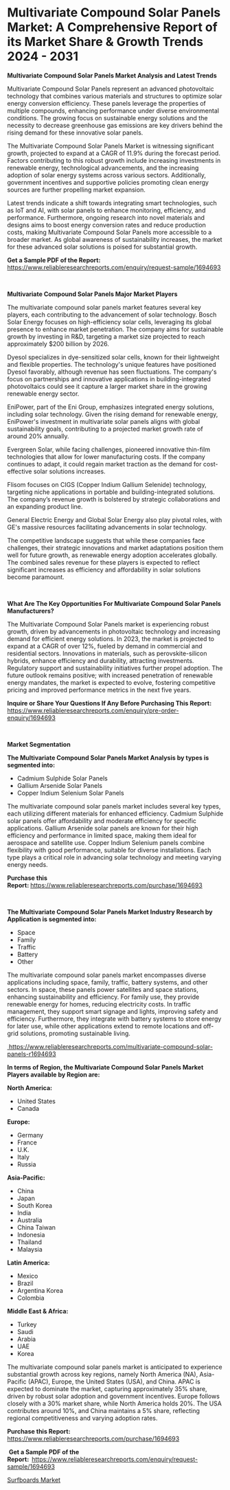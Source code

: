 <p><h1>Multivariate Compound Solar Panels Market: A Comprehensive Report of its Market Share & Growth Trends 2024 - 2031</h1></p><p><strong>Multivariate Compound Solar Panels Market Analysis and Latest Trends</strong></p>
<p><p>Multivariate Compound Solar Panels represent an advanced photovoltaic technology that combines various materials and structures to optimize solar energy conversion efficiency. These panels leverage the properties of multiple compounds, enhancing performance under diverse environmental conditions. The growing focus on sustainable energy solutions and the necessity to decrease greenhouse gas emissions are key drivers behind the rising demand for these innovative solar panels.</p><p>The Multivariate Compound Solar Panels Market is witnessing significant growth, projected to expand at a CAGR of 11.9% during the forecast period. Factors contributing to this robust growth include increasing investments in renewable energy, technological advancements, and the increasing adoption of solar energy systems across various sectors. Additionally, government incentives and supportive policies promoting clean energy sources are further propelling market expansion.</p><p>Latest trends indicate a shift towards integrating smart technologies, such as IoT and AI, with solar panels to enhance monitoring, efficiency, and performance. Furthermore, ongoing research into novel materials and designs aims to boost energy conversion rates and reduce production costs, making Multivariate Compound Solar Panels more accessible to a broader market. As global awareness of sustainability increases, the market for these advanced solar solutions is poised for substantial growth.</p></p>
<p><strong>Get a Sample PDF of the Report:&nbsp;</strong> <a href="https://www.reliableresearchreports.com/enquiry/request-sample/1694693?utm_campaign=1581&utm_medium=2&utm_source=Github&utm_content=ia&utm_term=27122024&utm_id=multivariate-compound-solar-panels">https://www.reliableresearchreports.com/enquiry/request-sample/1694693</a></p>
<p>&nbsp;</p>
<p><strong>Multivariate Compound Solar Panels Major Market Players</strong></p>
<p><p>The multivariate compound solar panels market features several key players, each contributing to the advancement of solar technology. Bosch Solar Energy focuses on high-efficiency solar cells, leveraging its global presence to enhance market penetration. The company aims for sustainable growth by investing in R&D, targeting a market size projected to reach approximately $200 billion by 2026.</p><p>Dyesol specializes in dye-sensitized solar cells, known for their lightweight and flexible properties. The technology's unique features have positioned Dyesol favorably, although revenue has seen fluctuations. The company's focus on partnerships and innovative applications in building-integrated photovoltaics could see it capture a larger market share in the growing renewable energy sector.</p><p>EniPower, part of the Eni Group, emphasizes integrated energy solutions, including solar technology. Given the rising demand for renewable energy, EniPower's investment in multivariate solar panels aligns with global sustainability goals, contributing to a projected market growth rate of around 20% annually.</p><p>Evergreen Solar, while facing challenges, pioneered innovative thin-film technologies that allow for lower manufacturing costs. If the company continues to adapt, it could regain market traction as the demand for cost-effective solar solutions increases.</p><p>Flisom focuses on CIGS (Copper Indium Gallium Selenide) technology, targeting niche applications in portable and building-integrated solutions. The company’s revenue growth is bolstered by strategic collaborations and an expanding product line.</p><p>General Electric Energy and Global Solar Energy also play pivotal roles, with GE's massive resources facilitating advancements in solar technology.</p><p>The competitive landscape suggests that while these companies face challenges, their strategic innovations and market adaptations position them well for future growth, as renewable energy adoption accelerates globally. The combined sales revenue for these players is expected to reflect significant increases as efficiency and affordability in solar solutions become paramount.</p></p>
<p>&nbsp;</p>
<p><strong>What Are The Key Opportunities For Multivariate Compound Solar Panels Manufacturers?</strong></p>
<p><p>The Multivariate Compound Solar Panels market is experiencing robust growth, driven by advancements in photovoltaic technology and increasing demand for efficient energy solutions. In 2023, the market is projected to expand at a CAGR of over 12%, fueled by demand in commercial and residential sectors. Innovations in materials, such as perovskite-silicon hybrids, enhance efficiency and durability, attracting investments. Regulatory support and sustainability initiatives further propel adoption. The future outlook remains positive; with increased penetration of renewable energy mandates, the market is expected to evolve, fostering competitive pricing and improved performance metrics in the next five years.</p></p>
<p><strong>Inquire or Share Your Questions If Any Before Purchasing This Report:</strong> <a href="https://www.reliableresearchreports.com/enquiry/pre-order-enquiry/1694693?utm_campaign=1581&utm_medium=2&utm_source=Github&utm_content=ia&utm_term=27122024&utm_id=multivariate-compound-solar-panels">https://www.reliableresearchreports.com/enquiry/pre-order-enquiry/1694693</a></p>
<p>&nbsp;</p>
<p><strong>Market Segmentation</strong></p>
<p><strong>The Multivariate Compound Solar Panels Market Analysis by types is segmented into:</strong></p>
<p><ul><li>Cadmium Sulphide Solar Panels</li><li>Gallium Arsenide Solar Panels</li><li>Copper Indium Selenium Solar Panels</li></ul></p>
<p><p>The multivariate compound solar panels market includes several key types, each utilizing different materials for enhanced efficiency. Cadmium Sulphide solar panels offer affordability and moderate efficiency for specific applications. Gallium Arsenide solar panels are known for their high efficiency and performance in limited space, making them ideal for aerospace and satellite use. Copper Indium Selenium panels combine flexibility with good performance, suitable for diverse installations. Each type plays a critical role in advancing solar technology and meeting varying energy needs.</p></p>
<p><strong>Purchase this Report:&nbsp;</strong><a href="https://www.reliableresearchreports.com/purchase/1694693?utm_campaign=1581&utm_medium=2&utm_source=Github&utm_content=ia&utm_term=27122024&utm_id=multivariate-compound-solar-panels">https://www.reliableresearchreports.com/purchase/1694693</a></p>
<p>&nbsp;</p>
<p><strong>The Multivariate Compound Solar Panels Market Industry Research by Application is segmented into:</strong></p>
<p><ul><li>Space</li><li>Family</li><li>Traffic</li><li>Battery</li><li>Other</li></ul></p>
<p><p>The multivariate compound solar panels market encompasses diverse applications including space, family, traffic, battery systems, and other sectors. In space, these panels power satellites and space stations, enhancing sustainability and efficiency. For family use, they provide renewable energy for homes, reducing electricity costs. In traffic management, they support smart signage and lights, improving safety and efficiency. Furthermore, they integrate with battery systems to store energy for later use, while other applications extend to remote locations and off-grid solutions, promoting sustainable living.</p></p>
<p><a href="https://www.reliableresearchreports.com/multivariate-compound-solar-panels-r1694693?utm_campaign=1581&utm_medium=2&utm_source=Github&utm_content=ia&utm_term=27122024&utm_id=multivariate-compound-solar-panels">&nbsp;https://www.reliableresearchreports.com/multivariate-compound-solar-panels-r1694693</a></p>
<p><strong>In terms of Region, the Multivariate Compound Solar Panels Market Players available by Region are:</strong></p>
<p>
    <p> <strong> North America: </strong>
        <ul>
            <li>United States</li>
            <li>Canada</li>
        </ul>
        </p> 
    <p> <strong> Europe: </strong>
        <ul>
            <li>Germany</li>
            <li>France</li>
            <li>U.K.</li>
            <li>Italy</li>
            <li>Russia</li>
        </ul>
        </p> 
    <p> <strong> Asia-Pacific: </strong>
        <ul>
            <li>China</li>
            <li>Japan</li>
            <li>South Korea</li>
            <li>India</li>
            <li>Australia</li>
            <li>China Taiwan</li>
            <li>Indonesia</li>
            <li>Thailand</li>
            <li>Malaysia</li>
        </ul>
        </p> 
    <p> <strong> Latin America: </strong>
        <ul>
            <li>Mexico</li>
            <li>Brazil</li>
            <li>Argentina Korea</li>
            <li>Colombia</li>
        </ul>
        </p> 
    <p> <strong> Middle East & Africa: </strong>
        <ul>
            <li>Turkey</li>
            <li>Saudi</li>
            <li>Arabia</li>
            <li>UAE</li>
            <li>Korea</li>
        </ul>
    </p>
    </p>
<p><p>The multivariate compound solar panels market is anticipated to experience substantial growth across key regions, namely North America (NA), Asia-Pacific (APAC), Europe, the United States (USA), and China. APAC is expected to dominate the market, capturing approximately 35% share, driven by robust solar adoption and government incentives. Europe follows closely with a 30% market share, while North America holds 20%. The USA contributes around 10%, and China maintains a 5% share, reflecting regional competitiveness and varying adoption rates.</p></p>
<p><strong>Purchase this Report: </strong><a href="https://www.reliableresearchreports.com/purchase/1694693?utm_campaign=1581&utm_medium=2&utm_source=Github&utm_content=ia&utm_term=27122024&utm_id=multivariate-compound-solar-panels">https://www.reliableresearchreports.com/purchase/1694693</a></p>
<p>&nbsp;<strong>Get a Sample PDF of the Report:&nbsp;&nbsp;</strong><a href="https://www.reliableresearchreports.com/enquiry/request-sample/1694693?utm_campaign=1581&utm_medium=2&utm_source=Github&utm_content=ia&utm_term=27122024&utm_id=multivariate-compound-solar-panels">https://www.reliableresearchreports.com/enquiry/request-sample/1694693</a></p>
<p><strong></strong></p>
<p><p><a href="https://github.com/mookiesville/Market-Research-Report-List-1/blob/main/surfboards-market.md?utm_campaign=1581&utm_medium=2&utm_source=Github&utm_content=ia&utm_term=27122024&utm_id=multivariate-compound-solar-panels">Surfboards Market</a></p></p>